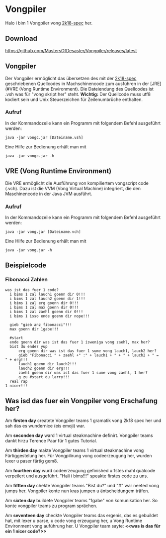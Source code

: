 # Vongpiler

Halo i bim 1 Vongpiler vong [2k18-spec](https://github.com/MastersOfDesaster/2k18-spec) her.

## Download

https://github.com/MastersOfDesaster/Vongpiler/releases/latest

## Vongpiler
Der Vongpiler ermöglicht das übersetzen des mit der [2k18-spec](https://github.com/MastersOfDesaster/2k18-spec) geschriebenen Quellcodes in Machschinencode zum ausführen in der [JRE](#VRE (Vong Runtime Environment).
Die Dateiendung des Quellcodes ist .vsh was für "vong skript her" steht.
**Wichtig:** Der Quellcode muss utf8 kodiert sein und Unix Steuerzeichen für Zeilenumbrüche enthalten.

### Aufruf

In der Kommandozeile kann ein Programm mit folgendem Befehl ausgeführt werden:

 ```java -jar vongc.jar [Dateiname.vsh]```
 
 Eine Hilfe zur Bedienung erhält man mit 
 
 ```java -jar vongc.jar -h``` 


## VRE (Vong Runtime Environment)

Die VRE ermöglicht die Ausführung von kompiliertem vongscript code (.vch).
Dazu ist die VVM (Vong Virtual Machine) integriert, die den Maschinencode in der Java JVM ausführt.

### Aufruf

In der Kommandozeile kann ein Programm mit folgendem Befehl ausgeführt werden:

 ```java -jar vong.jar [Dateiname.vch]```
 
 Eine Hilfe zur Bedienung erhält man mit 
 
 ```java -jar vong.jar -h``` 

## Beispielcode

### Fibonacci Zahlen

```
was ist das fuer 1 code?
  i bims 1 zal lauch1 goenn dir 0!!!
  i bims 1 zal lauch2 goenn dir 1!!!
  i bims 1 zal erg goenn dir 0!!!
  i bims 1 zal max goenn dir 0!!!
  i bims 1 zal zaehl goenn dir 0!!!
  i bims 1 isso ende goenn dir nope!!!

  gieb "gieb anz fibonacci"!!! 
  max goenn dir 1gabe!!!

  #start
  ende goenn dir was ist das fuer 1 isweniga vong zaehl, max her?
  bist du ende? yup
      erg goenn dir was ist das fuer 1 sume vong lauch1, lauch2 her?
      gieb "Fibonacci " + zaehl +" :" + lauch1 + " + " + lauch2 + " = " + erg!!!
      lauch1 goenn dir lauch2!!!
      lauch2 goenn dir erg!!!
      zaehl goenn dir was ist das fuer 1 sume vong zaehl, 1 her?
      g zu #start du larry!!!
  real rap
1 nicer!!!
```

## Was isd das fuer ein Vongpiler vong Erschafung her?

Am **firsten day** createte Vongpiler teams 1 gramatik vong 2k18 spec her und sah das es wundernice (eis emoji) war.

Am **seconden day** ward 1 virtual steakmachine definirt. Vongpiler teams dankt hirzu Terence Paar für 1 gutes Tutorial. 

Am **thirden day** makte Vongpiler teams 1 virtual steakmachine vong Färtiggestelung her. Für Vongpilirung vong codeerzeugung her, wurden lexer u paser färtig gem8.

Am **fourthen day**  wurd codeerzeugung gefinished u 1stes mahl quälcode verpeilert und ausgeführt. "Hali i bims!!!" speakte firstes code zu uns.

Am **fifften day** chekte Vongpiler teams "Bist du?" und "#" war neeted vong jumps her. Vongpiler konte nun kras jumpen u äntscheidungem träfen.

Am **sixten day** buildete Vongpiler teams "1gabe" von komunikation her. So konte vongpiler teams zu program sprächen.

Am **seventeen day** checkte Vongpiler teams das ergenis, das es gebuildet hat, mit lexer u parse, u code vong erzeugung her, u Vong Runtime Environment vong auführung her.
U Vongpiler team sayte:
**<<was is das für ein 1 nicer code?>>**
 
